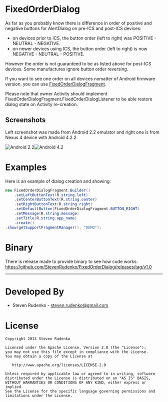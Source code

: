 FixedOrderDialog
================

As far as you probably know there is difference in order of positive and negative buttons for AlertDialog on pre-ICS and post-ICS devices:
  - on devices prior to ICS, the button order (left to right) was POSITIVE - NEUTRAL - NEGATIVE.
  - on newer devices using ICS, the button order (left to right) is now NEGATIVE - NEUTRAL - POSITIVE.

However the order is not guaranteed to be as listed above for post-ICS devices. Some manufactures ignore button order reversing.

If you want to see one order on all devices nomatter of Android firmware version, you can use [FixedOrderDialogFragment](/src/shared/dialog/fixedorderdialog/FixedOrderDialogFragment.java).

Please note that owner Activity should implement FixedOrderDialogFragment.FixedOrderDialogListener to be able restore dialog state on Activity re-creation.

Screenshots
-----------
Left screenshot was made from Android 2.2 emulator and right one is from Nexus 4 device with Android 4.2.2.

![Android 2.2][1]![Android 4.2][2]

Examples
=============

Here is an example of dialog creation and showing:
```java
new FixedOrderDialogFragment.Builder()
    .setLeftButtonText(R.string.left)
    .setCenterButtonText(R.string.center)
    .setRightButtonText(R.string.right)
    .setDefaultButton(FixedOrderDialogFragment.BUTTON_RIGHT)
    .setMessage(R.string.message)
    .setTitle(R.string.app_name)
    .create()
.show(getSupportFragmentManager(), "DEMO");
```

Binary
======
There is release made to provide binary to see how code works: https://github.com/StevenRudenko/FixedOrderDialog/releases/tag/v1.0

-------------------------------------------------------------------------------

Developed By
============

* Steven Rudenko - <steven.rudenko@gmail.com>

License
=======

    Copyright 2013 Steven Rudenko

    Licensed under the Apache License, Version 2.0 (the "License");
    you may not use this file except in compliance with the License.
    You may obtain a copy of the License at

       http://www.apache.org/licenses/LICENSE-2.0

    Unless required by applicable law or agreed to in writing, software
    distributed under the License is distributed on an "AS IS" BASIS,
    WITHOUT WARRANTIES OR CONDITIONS OF ANY KIND, either express or implied.
    See the License for the specific language governing permissions and
    limitations under the License.


 [1]: http://imageshack.us/a/img811/1515/5hj.png
 [2]: http://imageshack.us/a/img10/7060/rlk.png
